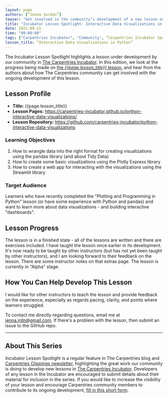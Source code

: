 ```yaml
---
layout: page
authors: [“Jenna Jordan”]
teaser: "Get involved in the community’s development of a new lesson on the development of interactive data visualizations in Python."
title: "Incubator Lesson Spotlight: Interactive Data Visualizations in Python"
date: 2021-09-21
time: "09:00:00"
tags: ["Carpentries Incubator", "Community", “Carpentries Incubator Spotlight]
lesson_title: “Interactive Data Visualizations in Python”
---
```


The Incubator Lesson Spotlight highlights a lesson under development by our community in [The Carpentries Incubator][incubator]. In this edition, we look at the progress being made on [the _{{page.lesson_title}}_ lesson][lesson-pages], and hear from the authors about how The Carpentries community can get involved with the ongoing development of this lesson.

## Lesson Profile

* **Title:** {{page.lesson_title}}
* **Lesson Pages:** https://carpentries-incubator.github.io/python-interactive-data-visualizations/
* **Lesson Repository:** https://github.com/carpentries-incubator/python-interactive-data-visualizations

### Learning Objectives

1. How to wrangle data into the right format for creating visualizations using the pandas library (and about Tidy Data)
2. How to create some basic visualizations using the Plotly Express library
3. How to create a web app for interacting with the visualizations using the Streamlit library

### Target Audience

Learners who have recently completed the "Plotting and Programming in Python" lesson (or have some experience with Python and pandas) and want to learn more about data visualizations - and building interactive "dashboards".

## Lesson Progress

The lesson is in a finished state - all of the lessons are written and there are exercises included. I have taught the lesson once earlier in its development. It's now ready to be taught by other instructors (but has not yet been taught by other instructors), and I am looking forward to their feedback on the lesson. There are some instructor notes on that extras page. The lesson is currently in "Alpha" stage.

## How You Can Help Develop This Lesson

I would like for other instructors to teach the lesson and provide feedback on the experience, especially as regards pacing, clarity, and points where learners struggled.

To contact me directly regarding questions, email me at jenna.jrdn@gmail.com. If there's a problem with the lesson, then submit an issue to the GitHub repo.

------

## About This Series

Incubator Lesson Spotlight is a regular feature in The Carpentries blog and [Carpentries Clippings newsletter][newsletter], highlighting the great work our community is doing to develop new lessons in [The Carpentries Incubator][incubator]. Developers of any lesson in the Incubator are encouraged to submit details about their material for inclusion in the series. If you would like to increase the visibility of your lesson and encourage Carpentries community members to contribute to its ongoing development, [fill in this short form][ils-form].

<!-- link references -->
[ils-form]: https://forms.gle/cCuLATAEomfdFejs9
[incubator]: https://github.com/carpentries-incubator/
[lesson-pages]: <lesson URL from form>
[newsletter]: https://carpentries.org/newsletter/
